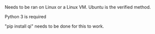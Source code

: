 Needs to be ran on Linux or a Linux VM. Ubuntu is the verified method.

Python 3 is required

"pip install qi" needs to be done for this to work.
